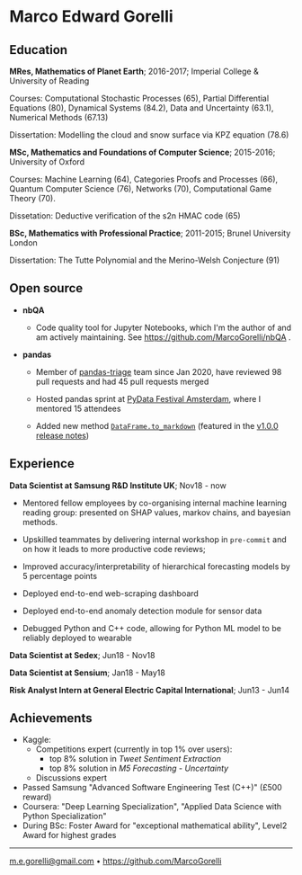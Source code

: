 Marco Edward Gorelli
============

Education
---------

**MRes, Mathematics of Planet Earth**; 2016-2017; Imperial College & University of Reading

Courses: Computational Stochastic Processes (65), Partial Differential Equations (80), Dynamical Systems (84.2), Data and Uncertainty (63.1), Numerical Methods (67.13)

Dissertation: Modelling the cloud and snow surface via KPZ equation (78.6)

**MSc, Mathematics and Foundations of Computer Science**; 2015-2016; University of Oxford

Courses: Machine Learning (64), Categories Proofs and Processes (66), Quantum Computer Science (76), Networks (70), Computational Game Theory (70).

Dissetation: Deductive verification of the s2n HMAC code (65)

**BSc, Mathematics with Professional Practice**; 2011-2015; Brunel University London

Dissertation: The Tutte Polynomial and the Merino-Welsh Conjecture (91)

Open source
-----------

* **nbQA**

  * Code quality tool for Jupyter Notebooks, which I'm the author of and am actively maintaining. See https://github.com/MarcoGorelli/nbQA . 

* **pandas**

	* Member of [pandas-triage](https://github.com/orgs/pandas-dev/people) team since Jan 2020, have reviewed 98 pull requests and had 45 pull requests merged

	* Hosted pandas sprint at [PyData Festival Amsterdam](https://amsterdam.pydata.org/), where I mentored 15 attendees

	* Added new method [`DataFrame.to_markdown`](https://github.com/pandas-dev/pandas/pull/30350) (featured in the [v1.0.0 release notes](https://pandas.pydata.org/docs/whatsnew/v1.0.0.html))

Experience
----------

**Data Scientist at Samsung R&D Institute UK**; Nov18 - now

* Mentored fellow employees by co-organising internal machine learning reading group: presented on SHAP values, markov chains, and bayesian methods.

* Upskilled teammates by delivering internal workshop in `pre-commit` and on how it leads to more productive code reviews;

* Improved accuracy/interpretability of hierarchical forecasting models by 5 percentage points

* Deployed end-to-end web-scraping dashboard

* Deployed end-to-end anomaly detection module for sensor data

* Debugged Python and C++ code, allowing for Python ML model to be reliably deployed to wearable

**Data Scientist at Sedex**; Jun18 - Nov18

**Data Scientist at Sensium**; Jan18 - May18

**Risk Analyst Intern at General Electric Capital International**; Jun13 - Jun14

Achievements
------------
* Kaggle:
  - Competitions expert (currently in top 1% over users):
    - top 8% solution in _Tweet Sentiment Extraction_
    - top 8% solution in _M5 Forecasting - Uncertainty_
  - Discussions expert
* Passed Samsung "Advanced Software Engineering Test (C++)" (£500 reward)
* Coursera: "Deep Learning Specialization", "Applied Data Science with Python Specialization"
* During BSc: Foster Award for "exceptional mathematical ability", Level2 Award for highest grades

----------------------------------------------
<m.e.gorelli@gmail.com> • <https://github.com/MarcoGorelli>
